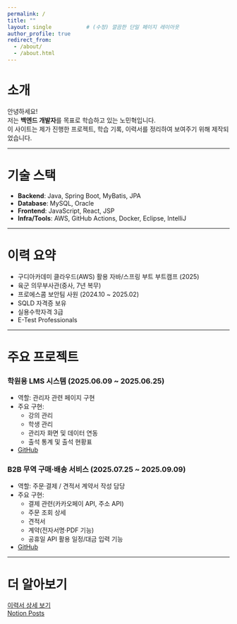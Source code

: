 ```yaml
---
permalink: /
title: ""
layout: single           # (수정) 깔끔한 단일 페이지 레이아웃
author_profile: true
redirect_from:
  - /about/
  - /about.html
---
```


# 소개
안녕하세요!  
저는 **백엔드 개발자**를 목표로 학습하고 있는 노민혁입니다.  
이 사이트는 제가 진행한 프로젝트, 학습 기록, 이력서를 정리하여 보여주기 위해 제작되었습니다.

---

# 기술 스택
- **Backend**: Java, Spring Boot, MyBatis, JPA  
- **Database**: MySQL, Oracle  
- **Frontend**: JavaScript, React, JSP  
- **Infra/Tools**: AWS, GitHub Actions, Docker, Eclipse, IntelliJ

---

# 이력 요약
- 구디아카데미 클라우드(AWS) 활용 자바/스프링 부트 부트캠프 (2025)  
- 육군 의무부사관(중사, 7년 복무)  
- 프로에스콤 보안팀 사원 (2024.10 ~ 2025.02)  
- SQLD 자격증 보유  
- 실용수학자격 3급  
- E-Test Professionals

---

# 주요 프로젝트

### 학원용 LMS 시스템 (2025.06.09 ~ 2025.06.25)
- 역할: 관리자 관련 페이지 구현  
- 주요 구현:
  - 강의 관리
  - 학생 관리
  - 관리자 화면 및 데이터 연동
  - 출석 통계 및 출석 현황표
- <a href="https://github.com/semi-lms/lms.git" target="_blank" rel="noopener">GitHub</a>

### B2B 무역 구매·배송 서비스 (2025.07.25 ~ 2025.09.09)
- 역할: 주문·결제 / 견적서 계약서 작성 담당
- 주요 구현:
  - 결제 관련(카카오페이 API, 주소 API)  
  - 주문 조회 상세
  - 견적서
  - 계약(전자서명·PDF 기능)  
  - 공휴일 API 활용 일정/대금 입력 기능
- <a href="https://github.com/freestyle-y/final_project_b2b.git" target="_blank" rel="noopener">GitHub</a>

---

# 더 알아보기
[이력서 상세 보기](/cv/)  
[Notion Posts](https://www.notion.so/Dev-Docs-2534f8a9065c8043b6baf42fd9f45e69?source=copy_link)